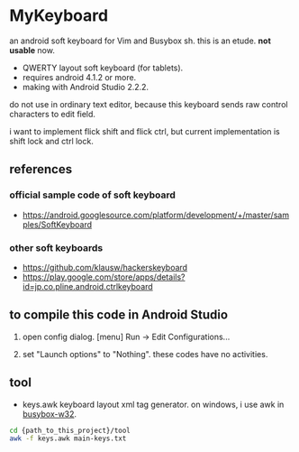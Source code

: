 # MyKeyboard

an android soft keyboard for Vim and Busybox sh.
this is an etude. **not usable** now.

* QWERTY layout soft keyboard (for tablets).
* requires android 4.1.2 or more.
* making with Android Studio 2.2.2.

do not use in ordinary text editor,
because this keyboard sends raw control characters to edit field.

i want to implement flick shift and flick ctrl,
but current implementation is shift lock and ctrl lock.

## references

### official sample code of soft keyboard
* https://android.googlesource.com/platform/development/+/master/samples/SoftKeyboard

### other soft keyboards
* https://github.com/klausw/hackerskeyboard
* https://play.google.com/store/apps/details?id=jp.co.pline.android.ctrlkeyboard

## to compile this code in Android Studio

1. open config dialog.
[menu] Run -> Edit Configurations...

2. set "Launch options" to "Nothing".
these codes have no activities.

## tool
* keys.awk
  keyboard layout xml tag generator.
  on windows, i use awk in [busybox-w32](https://frippery.org/busybox/).

```sh
cd {path_to_this_project}/tool
awk -f keys.awk main-keys.txt
```
